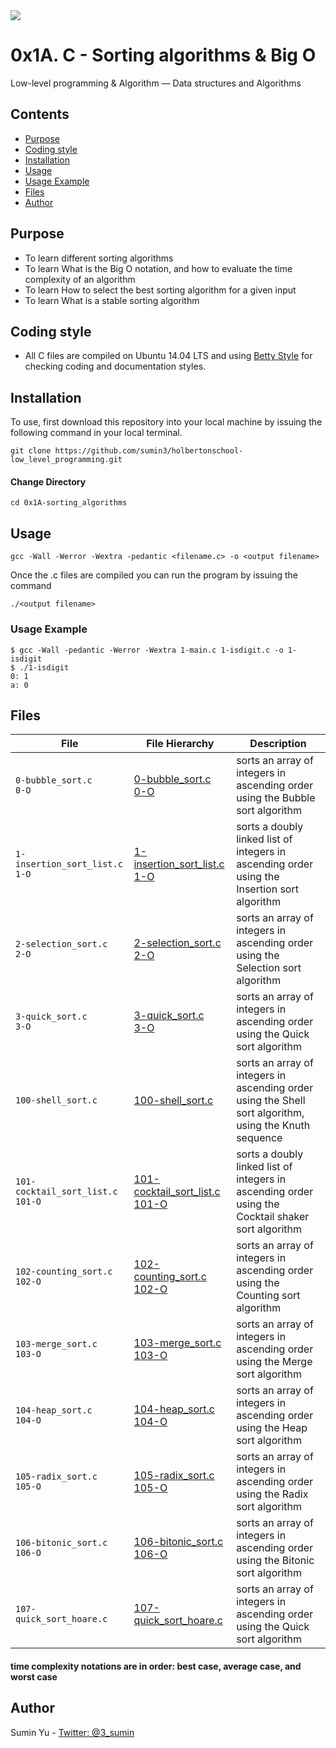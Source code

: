 <img src="https://www.holbertonschool.com/holberton-logo-twitter-card.png">

# 0x1A. C - Sorting algorithms & Big O
Low-level programming & Algorithm ― Data structures and Algorithms

## Contents
* [Purpose](https://github.com/sumin3/holbertonschool-low_level_programming/tree/master/0x1A-sorting_algorithms#Purpose)
* [Coding style](https://github.com/sumin3/holbertonschool-low_level_programming/tree/master/0x1A-sorting_algorithms#Coding-style)
* [Installation](https://github.com/sumin3/holbertonschool-low_level_programming/tree/master/0x1A-sorting_algorithms#installation)
* [Usage](https://github.com/sumin3/holbertonschool-low_level_programming/tree/master/0x1A-sorting_algorithms#usage)
* [Usage Example](https://github.com/sumin3/holbertonschool-low_level_programming/tree/master/0x1A-sorting_algorithms#Usage-Example)
* [Files](https://github.com/sumin3/holbertonschool-low_level_programming/tree/master/0x1A-sorting_algorithms#Files)
* [Author](https://github.com/sumin3/holbertonschool-low_level_programming/tree/master/0x1A-sorting_algorithms#author)

## Purpose
- To learn different sorting algorithms
- To learn What is the Big O notation, and how to evaluate the time complexity of an algorithm
- To learn How to select the best sorting algorithm for a given input
- To learn What is a stable sorting algorithm

## Coding style
- All C files are compiled on Ubuntu 14.04 LTS and using [Betty Style](https://\github.com/holbertonschool/Betty) for checking coding and documentation styles.

## Installation
To use, first download  this repository into your local machine by issuing the following command in your local terminal. 
```
git clone https://github.com/sumin3/holbertonschool-low_level_programming.git
```
#### Change Directory
```
cd 0x1A-sorting_algorithms
```

## Usage
```
gcc -Wall -Werror -Wextra -pedantic <filename.c> -o <output filename>
```
Once the .c files are compiled you can run the program by issuing the command
```
./<output filename>
```

### Usage Example
```
$ gcc -Wall -pedantic -Werror -Wextra 1-main.c 1-isdigit.c -o 1-isdigit
$ ./1-isdigit 
0: 1
a: 0
```

## Files
|File| File Hierarchy  | Description
|---|----|-----
| `0-bubble_sort.c` <br /> `0-O`| [0-bubble_sort.c](0-bubble_sort.c) <br /> [0-O](0-O) | sorts an array of integers in ascending order using the Bubble sort algorithm
| `1-insertion_sort_list.c` <br /> `1-O`| [1-insertion_sort_list.c](1-insertion_sort_list.c) <br /> [1-O](1-O) |  sorts a doubly linked list of integers in ascending order using the Insertion sort algorithm
| `2-selection_sort.c`<br /> `2-O` | [2-selection_sort.c](2-selection_sort.c) <br /> [2-O](2-O) |  sorts an array of integers in ascending order using the Selection sort algorithm
| `3-quick_sort.c` <br /> `3-O`| [3-quick_sort.c](3-quick_sort.c)<br /> [3-O](3-O) | sorts an array of integers in ascending order using the Quick sort algorithm
| `100-shell_sort.c` | [100-shell_sort.c](100-shell_sort.c) |  sorts an array of integers in ascending order using the Shell sort algorithm, using the Knuth sequence
| `101-cocktail_sort_list.c` <br /> `101-O`| [101-cocktail_sort_list.c](101-cocktail_sort_list.c) <br /> [101-O](101-O)| sorts a doubly linked list of integers in ascending order using the Cocktail shaker sort algorithm
| `102-counting_sort.c`<br /> `102-O`| [102-counting_sort.c](102-counting_sort.c) <br /> [102-O](102-O)| sorts an array of integers in ascending order using the Counting sort algorithm
| `103-merge_sort.c`<br /> `103-O`| [103-merge_sort.c](103-merge_sort.c) <br /> [103-O](103-O)| sorts an array of integers in ascending order using the Merge sort algorithm
| `104-heap_sort.c` <br /> `104-O`| [104-heap_sort.c](104-heap_sort.c) <br /> [104-O](104-O)|  sorts an array of integers in ascending order using the Heap sort algorithm
| `105-radix_sort.c` <br /> `105-O`| [105-radix_sort.c](105-radix_sort.c) <br /> [105-O](105-O) | sorts an array of integers in ascending order using the Radix sort algorithm
| `106-bitonic_sort.c`<br /> `106-O` | [106-bitonic_sort.c](106-bitonic_sort.c) <br /> [106-O](106-O)| sorts an array of integers in ascending order using the Bitonic sort algorithm
| `107-quick_sort_hoare.c` | [107-quick_sort_hoare.c](107-quick_sort_hoare.c) | sorts an array of integers in ascending order using the Quick sort algorithm

#### time complexity notations are in order: best case, average case, and worst case

## Author
Sumin Yu - [Twitter: @3_sumin](https://twitter.com/3_sumin)





